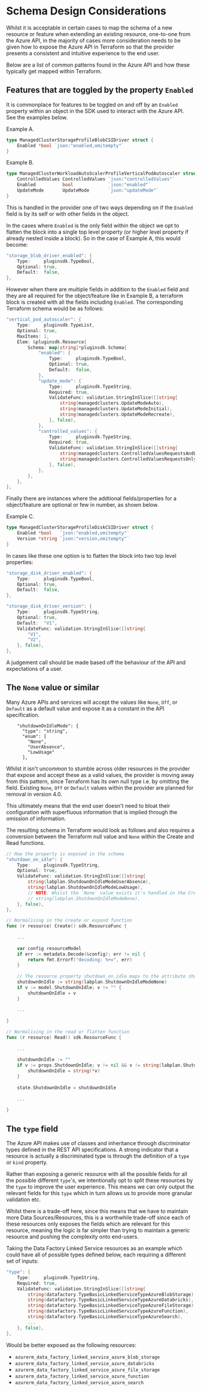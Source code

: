 # Schema Design Considerations

Whilst it is acceptable in certain cases to map the schema of a new resource or feature when extending an existing resource, one-to-one from the Azure API, in the majority of cases more consideration needs to be given how to expose the Azure API in Terraform so that the provider presents a consistent and intuitive experience to the end user.

Below are a list of common patterns found in the Azure API and how these typically get mapped within Terraform.

## Features that are toggled by the property `Enabled`

It is commonplace for features to be toggled on and off by an `Enabled` property within an object in the SDK used to interact with the Azure API. See the examples below.

Example A.
```go
type ManagedClusterStorageProfileBlobCSIDriver struct {
	Enabled *bool `json:"enabled,omitempty"`
}
```

Example B.
```go
type ManagedClusterWorkloadAutoScalerProfileVerticalPodAutoscaler struct {
	ControlledValues ControlledValues `json:"controlledValues"`
	Enabled          bool             `json:"enabled"`
	UpdateMode       UpdateMode       `json:"updateMode"`
}
```

This is handled in the provider one of two ways depending on if the `Enabled` field is by its self or with other fields in the object.

In the cases where `Enabled` is the only field within the object we opt to flatten the block into a single top level property (or higher level property if already nested inside a block). So in the case of Example A, this would become:

```go
"storage_blob_driver_enabled": {
    Type:     pluginsdk.TypeBool,
    Optional: true,
    Default:  false,
},
```

However when there are multiple fields in addition to the `Enabled` field and they are all required for the object/feature like in Example B, a terraform block is created with all the fields including `Enabled`. The corresponding Terraform schema would be as follows:

```go
"vertical_pod_autoscaler": {
    Type:     pluginsdk.TypeList,
    Optional: true,
    MaxItems: 1,
    Elem: &pluginsdk.Resource{
        Schema: map[string]*pluginsdk.Schema{
            "enabled": {
                Type:     pluginsdk.TypeBool,
                Optional: true,
                Default:  false,
            },
            "update_mode": {
                Type:     pluginsdk.TypeString,
                Required: true,
                ValidateFunc: validation.StringInSlice([]string{
                    string(managedclusters.UpdateModeAuto),
                    string(managedclusters.UpdateModeInitial),
                    string(managedclusters.UpdateModeRecreate),
                }, false),
            },
            "controlled_values": {
                Type:     pluginsdk.TypeString,
                Required: true,
                ValidateFunc: validation.StringInSlice([]string{
                    string(managedclusters.ControlledValuesRequestsAndLimits),
                    string(managedclusters.ControlledValuesRequestsOnly),
                }, false),
            },
        },
    },
},
```

Finally there are instances where the addtional fields/properties for a object/feature are optional or few in number, as shown below.

Example C.
```go
type ManagedClusterStorageProfileDiskCSIDriver struct {
	Enabled *bool   `json:"enabled,omitempty"`
	Version *string `json:"version,omitempty"`
}
```

In cases like these one option is to flatten the block into two top level properties:

```go
"storage_disk_driver_enabled": {
    Type:     pluginsdk.TypeBool,
    Optional: true,
    Default:  false,
},

"storage_disk_driver_version": {
    Type:     pluginsdk.TypeString,
    Optional: true,
    Default:  "V1",
    ValidateFunc: validation.StringInSlice([]string{
        "V1",
        "V2",
    }, false),
},
```

A judgement call should be made based off the behaviour of the API and expectations of a user.

## The `None` value or similar

Many Azure APIs and services will accept the values like `None`, `Off`, or `Default` as a default value and expose it as a constant in the API specification. 

```
    "shutdownOnIdleMode": {
      "type": "string",
      "enum": [
        "None",
        "UserAbsence",
        "LowUsage"
      ],
```

Whilst it isn't uncommon to stumble across older resources in the provider that expose and accept these as a valid values, the provider is moving away from this pattern, since Terraform has its own null type i.e. by omitting the field. Existing `None`, `Off` or `Default` values within the provider are planned for removal in version 4.0.

This ultimately means that the end user doesn't need to bloat their configuration with superfluous information that is implied through the omission of information.

The resulting schema in Terraform would look as follows and also requires a conversion between the Terraform null value and `None` within the Create and Read functions.

```go
// How the property is exposed in the schema
"shutdown_on_idle": {
    Type:     pluginsdk.TypeString,
    Optional: true,
    ValidateFunc: validation.StringInSlice([]string{
        string(labplan.ShutdownOnIdleModeUserAbsence),
        string(labplan.ShutdownOnIdleModeLowUsage),
        // NOTE: Whilst the `None` value exists it's handled in the Create/Update and Read functions.
        // string(labplan.ShutdownOnIdleModeNone),
    }, false),
},

// Normalising in the create or expand function
func (r resource) Create() sdk.ResourceFunc {
	
	...
	
	var config resourceModel
	if err := metadata.Decode(&config); err != nil {
        return fmt.Errorf("decoding: %+v", err)
    }
	
	// The resource property shutdown_on_idle maps to the attribute shutdownOnIdle in the defined model for a typed resource in this example
	shutdownOnIdle := string(labplan.ShutdownOnIdleModeNone)
	if v := model.ShutdownOnIdle; v != "" {
		shutdownOnIdle = v
    }
	
	...
	
}

// Normalising in the read or flatten function
func (r resource) Read() sdk.ResourceFunc {
	
	...
	
	shutdownOnIdle := ""
	if v := props.ShutdownOnIdle; v != nil && v != string(labplan.ShutdownOnIdleModeNone) {
		shutdownOnIdle = string(*v)
    }
	
	state.ShutdownOnIdle = shutdownOnIdle
	
	...
	
}
```

## The `type` field

The Azure API makes use of classes and inheritance through discriminator types defined in the REST API specifications. A strong indicator that a resource is actually a discriminated type is through the definition of a `type` or `kind` property.

Rather than exposing a generic resource with all the possible fields for all the possible different `type`'s, we intentionally opt to split these resources by the `type` to improve the user experience. This means we can only output the relevant fields for this `type` which in turn allows us to provide more granular validation etc.

Whilst there is a trade-off here, since this means that we have to maintain more Data Sources/Resources, this is a worthwhile trade-off since each of these resources only exposes the fields which are relevant for this resource, meaning the logic is far simpler than trying to maintain a generic resource and pushing the complexity onto end-users.

Taking the Data Factory Linked Service resources as an example which could have all of possible types defined below, each requiring a different set of inputs:

```go
"type": {
    Type:     pluginsdk.TypeString,
    Required: true,
    ValidateFunc: validation.StringInSlice([]string{
        string(datafactory.TypeBasicLinkedServiceTypeAzureBlobStorage),
        string(datafactory.TypeBasicLinkedServiceTypeAzureDatabricks),
        string(datafactory.TypeBasicLinkedServiceTypeAzureFileStorage),
        string(datafactory.TypeBasicLinkedServiceTypeAzureFunction),
        string(datafactory.TypeBasicLinkedServiceTypeAzureSearch),
		...
    }, false),
},
```

Would be better exposed as the following resources:

- `azurerm_data_factory_linked_service_azure_blob_storage`
- `azurerm_data_factory_linked_service_azure_databricks`
- `azurerm_data_factory_linked_service_azure_file_storage`
- `azurerm_data_factory_linked_service_azure_function`
- `azurerm_data_factory_linked_service_azure_search`

